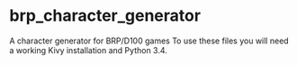 # brp_character_generator
A character generator for BRP/D100 games
To use these files you will need a working Kivy installation and Python 3.4.
